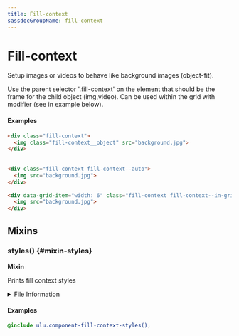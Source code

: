 ```yaml
---
title: Fill-context
sassdocGroupName: fill-context
---
```



# Fill-context

Setup images or videos to behave like background images (object-fit).








Use the parent selector '.fill-context' on the element that should be the 
frame for the child object (img,video).  Can be used within the grid with 
modifier (see in example below).
    
    

#### Examples

      


``` html
<div class="fill-context">
  <img class="fill-context__object" src="background.jpg">
</div>
 
 
<div class="fill-context fill-context--auto">
  <img src="background.jpg">
</div>
 
<div data-grid-item="width: 6" class="fill-context fill-context--in-grid fill-context--contain">
  <img src="background.jpg">
</div>
```
  

      
  

## Mixins




<div class="sassdoc-item-header">

###  styles() {#mixin-styles}

  <div class="sassdoc-item-header__labels">
    <span class="tag tag--primary"><strong>Mixin</strong></span>
  </div>

</div>

  

Prints fill context styles
    
    


<details>
  <summary>File Information</summary>
  
- **File:** _fill-context.scss
- **Group:** fill-context
- **Type:** mixin
- **Lines (comments):** 30-32
- **Lines (code):** 34-64

</details>

    

#### Examples

      


``` scss
@include ulu.component-fill-context-styles();
```
  

      
  
  